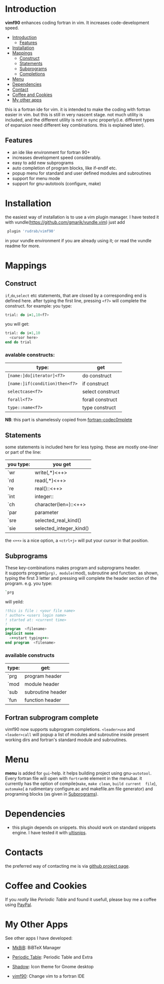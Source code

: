 Introduction
============
**vimf90** enhances coding fortran in vim. It increases code-development speed.

- [Introduction](#vimf90-intro)
   - [Features](#vimf90-features)
- [Installation](#vimf90-inst)
- [Mappings](#vimf90-map)
  - [Construct](#vimf90-construct)
  - [Statements](#vimf90-stats)
  - [Subprograms](#vimf90-subs)
  - [Completions](#vimf90-comp)
- [Menu](#vimf90-menu)
- [Dependencies](#vimf90-deps)
- [Contact](#contact)
- [Coffee and Cookies](#donate)
- [My other apps](#apps)

this is a fortran ide for vim. it is intended to make the coding with 
fortran easier in vim. but this is still in very nascent stage. not 
much utility is included, and the different utility is not in sync 
properly(i.e.  different types of expansion need different key 
combinations. this is explained later).

Features 
----------
  * an ide like environment for fortran 90+
  * increases development speed considerably.
  * easy to add new subprograms
  * auto completion of program blocks, like if-endif etc.
  * popup menu for standard and user defined modules and subroutines
  * support for menu mode
  * support for gnu-autotools (configure, make)

Installation
============
the easiest way of installation is to use a vim plugin manager.  I
have tested it with vundle(https://github.com/gmarik/vundle.vim)
just add 

```bash
 plugin 'rudrab/vimf90' 
```

in your vundle environment if you are 
already using it; or read the vundle readme for more.

Mappings
========

Construct
---------

`if`,`do`,`select` etc statements, that are closed by a corresponding end
is defined here. after typing the first line, pressing `<f7>` will
complete the construct. for example:
 you type:

```fortran
trial: do i=1,10<f7>        
```

you will get:

```fortran
trial: do i=1,10
  <cursor here>
end do trial
```

### avalable constructs:

|type:                         |   get               |
|------------------------------|---------------------|
|`[name:]do[iterator]<f7>`       |  do construct |
|`[name:]if(condition)then<f7>`  |  if construct |
|`selectcase<f7>`                |  select construct |
|`forall<f7>`                    |  forall construct|
|`type::name<f7>`                |  type  construct|

**NB**: this part is shamelessly copied from 
[fortran-codec0mplete](http://www.vim.org/scripts/script.php?script_id=2487)

Statements
----------

some statements is included here for less typing. these are mostly
one-liner or part of the line:

|you type:    |       you get|
|-------------|---------------|
|\`wr        |   write(<cursor here>,*)<++>|
|\`rd        |   read(<cursor here>,*)<++>|
|\`re        |   real(<cursor here>)::<++>|
|\`int       |   integer::<cursor here>|
|\`ch        |   character(len=<cursor here>)::<++> |
|\`par       |   parameter|
|\`sre       |   selected_real_kind()|
|\`sie       |   selected_integer_kind()|


the `<++>` is a nice option, a `<ctrl+j>` will put your cursor in that 
position.

Subprograms
-----------

These key-combinations makes program and subprograms header.  
it supports program(`prg), module(`mod), subroutine and function. 
as shown, typing the first 3 letter and pressing <shift-tab>
will complete the header section of the program. e.g.
you type: 

```bash
`prg
```
 
 will yeild:

```fortran
!this is file : <your file name>
! author= <users login name>
! started at: <current time>
! 
program  <filename>
implicit none
  <++start typing++>
end program  <filename>
```

### available constructs

|type: |     get:|
|------|---------|
|\`prg |    program header |
|\`mod |    module header|
|\`sub |    subroutine header|
|\`fun |    function header|  

Fortran subprogram complete
---------------------------
vimf90 now supports subprogram completions.  `<leader>use` and
`<leader>call` will popup a list of modules and subroutine inside
present working dirs and fortran's standard module and subroutines.

Menu
====
**menu** is added for `gui`-help. it helps building project using 
gnu-`autotool`. Every fortran file will open with `fortran90` element 
in the menubar.
it currently has the option of compile(`make`, `make clean`, `build current 
file`), `automake`( a rudimentary configure.ac and makefile.am file 
generator) and programing blocks (as given in [Subprograms](#vimf90-subs)).

Dependencies
============
- this plugin depends on snippets. this should work on standard
snippets engine.  I have tested it with [ultisnips](https://github.com/sirver/ultisnips).


Contacts
========
the preferred way of contacting me is via [github project page](https://github.com/rudrab/vimf90/issues).

Coffee and Cookies
==================
If you <em>really</em> like _Periodic Table_ and found it usefull, please buy me a coffee using [PayPal](https://www.paypal.me/RudraBanerjee).

My Other Apps
=============
See other apps I have developed:

- [MkBiB](http://rudrab.github.io/MkBiB/): BiBTeX Manager

- [Periodic Table](http://rudrab.github.io/PeriodicTable/): Periodic Table and Extra

- [Shadow](http://rudrab.github.io/Shadow/): Icon theme for Gnome desktop

- [vimf90](http://rudrab.github.io/vimf90/): Change vim to a fortran IDE
